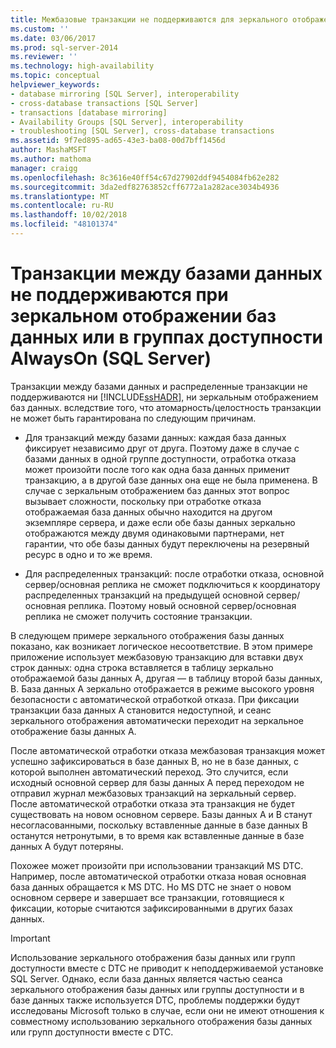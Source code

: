 ```yaml
---
title: Межбазовые транзакции не поддерживаются для зеркального отображения базы данных или AlwaysOn группы доступности (SQL Server) | Документация Майкрософт
ms.custom: ''
ms.date: 03/06/2017
ms.prod: sql-server-2014
ms.reviewer: ''
ms.technology: high-availability
ms.topic: conceptual
helpviewer_keywords:
- database mirroring [SQL Server], interoperability
- cross-database transactions [SQL Server]
- transactions [database mirroring]
- Availability Groups [SQL Server], interoperability
- troubleshooting [SQL Server], cross-database transactions
ms.assetid: 9f7ed895-ad65-43e3-ba08-00d7bff1456d
author: MashaMSFT
ms.author: mathoma
manager: craigg
ms.openlocfilehash: 8c3616e40ff54c67d27902ddf9454084fb62e282
ms.sourcegitcommit: 3da2edf82763852cff6772a1a282ace3034b4936
ms.translationtype: MT
ms.contentlocale: ru-RU
ms.lasthandoff: 10/02/2018
ms.locfileid: "48101374"
---
```

# <a name="cross-database-transactions-not-supported-for-database-mirroring-or-alwayson-availability-groups-sql-server"></a>Транзакции между базами данных не поддерживаются при зеркальном отображении баз данных или в группах доступности AlwaysOn (SQL Server)
  Транзакции между базами данных и распределенные транзакции не поддерживаются ни [!INCLUDE[ssHADR](../../../includes/sshadr-md.md)], ни зеркальным отображением баз данных. вследствие того, что атомарность/целостность транзакции не может быть гарантирована по следующим причинам.  
  
-   Для транзакций между базами данных: каждая база данных фиксирует независимо друг от друга. Поэтому даже в случае с базами данных в одной группе доступности, отработка отказа может произойти после того как одна база данных применит транзакцию, а в другой базе данных она еще не была применена. В случае с зеркальным отображением баз данных этот вопрос вызывает сложности, поскольку при отработке отказа отображаемая база данных обычно находится на другом экземпляре сервера, и даже если обе базы данных зеркально отображаются между двумя одинаковыми партнерами, нет гарантии, что обе базы данных будут переключены на резервный ресурс в одно и то же время.  
  
-   Для распределенных транзакций: после отработки отказа, основной сервер/основная реплика не сможет подключиться к координатору распределенных транзакций на предыдущей основной сервер/основная реплика. Поэтому новый основной сервер/основная реплика не сможет получить состояние транзакции.  
  
 В следующем примере зеркального отображения базы данных показано, как возникает логическое несоответствие. В этом примере приложение использует межбазовую транзакцию для вставки двух строк данных: одна строка вставляется в таблицу зеркально отображаемой базы данных A, другая — в таблицу второй базы данных, B. База данных A зеркально отображается в режиме высокого уровня безопасности с автоматической отработкой отказа. При фиксации транзакции база данных A становится недоступной, и сеанс зеркального отображения автоматически переходит на зеркальное отображение базы данных A.  
  
 После автоматической отработки отказа межбазовая транзакция может успешно зафиксироваться в базе данных B, но не в базе данных, с которой выполнен автоматический переход. Это случится, если исходный основной сервер для базы данных А перед переходом не отправил журнал межбазовых транзакций на зеркальный сервер. После автоматической отработки отказа эта транзакция не будет существовать на новом основном сервере. Базы данных A и B станут несогласованными, поскольку вставленные данные в базе данных B останутся нетронутыми, в то время как вставленные данные в базе данных A будут потеряны.  
  
 Похожее может произойти при использовании транзакций MS DTC. Например, после автоматической отработки отказа новая основная база данных обращается к MS DTC. Но MS DTC не знает о новом основном сервере и завершает все транзакции, готовящиеся к фиксации, которые считаются зафиксированными в других базах данных.  
  
> [!IMPORTANT]  
>  Использование зеркального отображения базы данных или групп доступности вместе с DTC не приводит к неподдерживаемой установке SQL Server. Однако, если база данных является частью сеанса зеркального отображения базы данных или группы доступности и в базе данных также используется DTC, проблемы поддержки будут исследованы Microsoft только в случае, если они не имеют отношения к совместному использованию зеркального отображения базы данных или групп доступности вместе с DTC.  
  
  
